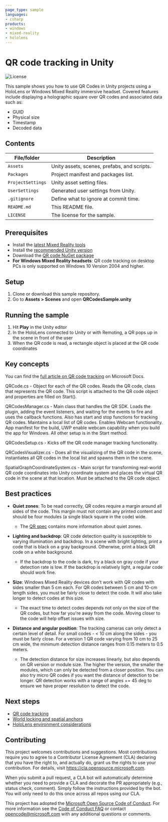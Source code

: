 ```yaml
---
page_type: sample
languages:
- csharp
products:
- windows
- mixed-reality
- hololens
---
```


# QR code tracking in Unity 

![License](https://img.shields.io/badge/license-MIT-green.svg)

This sample shows you how to use QR Codes in Unity projects using a HoloLens or Windows Mixed Reality immersive headset. Covered features include displaying a holographic square over QR codes and associated data such as:
* GUID
* Physical size
* Timestamp
* Decoded data

## Contents

| File/folder | Description |
|-------------|-------------|
| `Assets` | Unity assets, scenes, prefabs, and scripts. |
| `Packages` | Project manifest and packages list. |
| `ProjectSettings` | Unity asset setting files. |
| `UserSettings` | Generated user settings from Unity. |
| `.gitignore` | Define what to ignore at commit time. |
| `README.md` | This README file. |
| `LICENSE`   | The license for the sample. |

## Prerequisites

* Install the [latest Mixed Reality tools](https://docs.microsoft.com/windows/mixed-reality/develop/install-the-tools?tabs=unity)
* Install the [recommended Unity version](https://docs.microsoft.com/windows/mixed-reality/develop/install-the-tools?tabs=unity#install-your-engine-of-choice) 
* Download the [QR code NuGet package](https://www.nuget.org/Packages/Microsoft.MixedReality.QR)
* **For Windows Mixed Reality headsets**: QR code tracking on desktop PCs is only supported on Windows 10 Version 2004 and higher.

<!-- Unity 2020 with XR plugin -->

## Setup

1. Clone or download this sample repository.
2. Go to **Assets > Scenes** and open **QRCodesSample.unity**

<!-- Open SampleQRCodes folder in Unity Hub and load the default scene -->

## Running the sample

1. Hit **Play** in the Unity editor
2. In the HoloLens connected to Unity or with Remoting, a QR pops up in the scene in front of the user
3. When the QR code is read, a rectangle object is placed at the QR code coordinates 

## Key concepts

You can find the [full article on QR code tracking](https://docs.microsoft.com/windows/mixed-reality/develop/platform-capabilities-and-apis/qr-code-tracking) on Microsoft Docs. 

QRCode.cs - Object for each of the QR codes. Reads the QR code, class that represents the QR code. This script is attached to the QR code object and properties are filled on Start().

QRCodesManager.cs - Main class that handles the QR SDK. Loads the plugin, adding the event listeners, and waiting for the events to fire and uses the callback functions. Also has start and stop functions for tracking QR codes. Maintains a local list of QR codes. Enables Webcam functionality. App manifest for the build, UWP enable webcam capability when you build the app for Windows. All other setup is in the Start method.

QRCodesSetup.cs - Kicks off the QR code manager tracking functionality.

QRCodesVisualizer.cs - Does all the visualizing of the QR code in the scene, instantiates all QR codes in the local list and spawns them in the scene.

SpatialGraphCoordinateSystem.cs - Main script for transforming real-world QR code coordinates into Unity coordinate system and places the virtual QR code in the scene at that location. Must be attached to the QR code object.

## Best practices 

* **Quiet zones**: To be read correctly, QR codes require a margin around all sides of the code. This margin must not contain any printed content and should be four modules (a single black square in the code) wide. 
    * The [QR spec](https://www.qrcode.com/howto/code.html) contains more information about quiet zones.

* **Lighting and backdrop**: QR code detection quality is susceptible to varying illumination and backdrop. In a scene with bright lighting, print a code that is black on a gray background. Otherwise, print a black QR code on a white background. 
    * If the backdrop to the code is dark, try a black on gray code if your detection rate is low. If the backdrop is relatively light, a regular code should work fine.

* **Size**: Windows Mixed Reality devices don't work with QR codes with sides smaller than 5 cm each. For QR codes between 5 cm and 10-cm length sides, you must be fairly close to detect the code. It will also take longer to detect codes at this size. 
    * The exact time to detect codes depends not only on the size of the QR codes, but how far you're away from the code. Moving closer to the code will help offset issues with size.

* **Distance and angular position**: The tracking cameras can only detect a certain level of detail. For small codes - < 10 cm along the sides - you must be fairly close. For a version 1 QR code varying from 10 cm to 25 cm wide, the minimum detection distance ranges from 0.15 meters to 0.5 meters.
    * The detection distance for size increases linearly, but also depends on QR version or module size. The higher the version, the smaller the modules, which can only be detected from a closer position. You can also try micro QR codes if you want the distance of detection to be longer. QR detection works with a range of angles += 45 deg to ensure we have proper resolution to detect the code.

## Next steps

* [QR code tracking](https://docs.microsoft.com/windows/mixed-reality/develop/platform-capabilities-and-apis/qr-code-tracking#quiet-zones-around-qr-codes)
* [World locking and spatial anchors](https://docs.microsoft.com/windows/mixed-reality/design/spatial-anchors-in-unity)
* [HoloLens environment considerations](https://docs.microsoft.com/hololens/hololens-environment-considerations)

## Contributing

This project welcomes contributions and suggestions.  Most contributions require you to agree to a
Contributor License Agreement (CLA) declaring that you have the right to, and actually do, grant us
the rights to use your contribution. For details, visit https://cla.opensource.microsoft.com.

When you submit a pull request, a CLA bot will automatically determine whether you need to provide
a CLA and decorate the PR appropriately (e.g., status check, comment). Simply follow the instructions
provided by the bot. You will only need to do this once across all repos using our CLA.

This project has adopted the [Microsoft Open Source Code of Conduct](https://opensource.microsoft.com/codeofconduct/).
For more information see the [Code of Conduct FAQ](https://opensource.microsoft.com/codeofconduct/faq/) or
contact [opencode@microsoft.com](mailto:opencode@microsoft.com) with any additional questions or comments.

